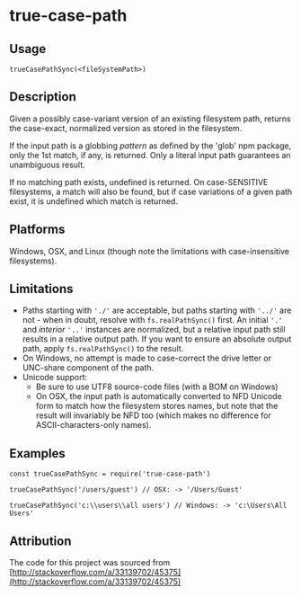 # true-case-path

## Usage

`trueCasePathSync(<fileSystemPath>)`

## Description

Given a possibly case-variant version of an existing filesystem path, returns
the case-exact, normalized version as stored in the filesystem.

If the input path is a globbing *pattern* as defined by the 'glob' npm
package, only the 1st match, if any, is returned.
Only a literal input path guarantees an unambiguous result.

If no matching path exists, undefined is returned.
On case-SENSITIVE filesystems, a match will also be found, but if case
variations of a given path exist, it is undefined which match is returned.

## Platforms

Windows, OSX, and Linux (though note the limitations with case-insensitive filesystems).

## Limitations

- Paths starting with `'./'` are acceptable, but paths starting with `'../'`
  are not - when in doubt, resolve with `fs.realPathSync()` first.
  An initial `'.'` and *interior* `'..'` instances are normalized, but a relative
  input path still results in a relative output path. If you want to ensure
  an absolute output path, apply `fs.realPathSync()` to the result.
- On Windows, no attempt is made to case-correct the drive letter or UNC-share
  component of the path.
- Unicode support:
  - Be sure to use UTF8 source-code files (with a BOM on Windows)
  - On OSX, the input path is automatically converted to NFD Unicode form
    to match how the filesystem stores names, but note that the result will
    invariably be NFD too (which makes no difference for ASCII-characters-only
    names).

## Examples

```
const trueCasePathSync = require('true-case-path')

trueCasePathSync('/users/guest') // OSX: -> '/Users/Guest'

trueCasePathSync('c:\\users\\all users') // Windows: -> 'c:\Users\All Users'
```

## Attribution

The code for this project was sourced from [http://stackoverflow.com/a/33139702/45375](http://stackoverflow.com/a/33139702/45375)
